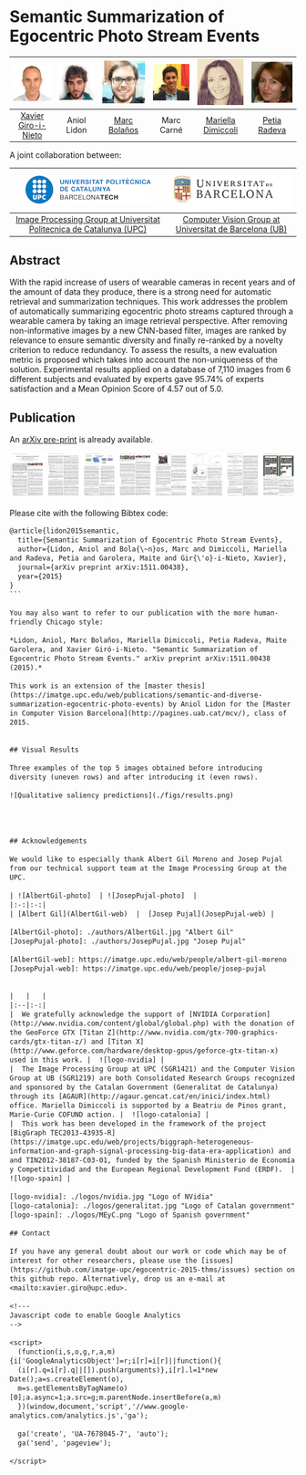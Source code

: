 # Semantic Summarization of Egocentric Photo Stream Events

| ![Xavier Giro-i-Nieto][XavierGiro-photo]  | ![Aniol Lidon][AniolLidon-photo]  | ![Marc Bolaños][MarcBolanos-photo] | ![Marc Carne][MarcCarne-photo] |  ![Mariella Dimiccoli][MariellaDimiccoli-photo] |  ![Petia Radeva][PetiaRadeva-photo]  |
|:-:|:-:|:-:|:-:|:-:|:-:|
| [Xavier Giro-i-Nieto][XavierGiro-web]  | Aniol Lidon  | [Marc Bolaños][MarcBolanos-web] | Marc Carné |  [Mariella Dimiccoli][MariellaDimiccoli-web]  | [Petia Radeva][PetiaRadeva-web]    |

[XavierGiro-photo]: ./authors/XavierGiro.jpg "Xavier Giro-i-Nieto"
[AniolLidon-photo]: ./authors/AnioLidon.jpg "Aniol Lidon"
[MarcBolanos-photo]: ./authors/MarcBolanos.jpg "Marc Bolaños"
[MarcCarne-photo]: ./authors/MarcCarne.jpg "Marc Carné"
[MariellaDimiccoli-photo]: ./authors/MariellaDimiccoli.jpg "Mariella Dimmicoli"
[PetiaRadeva-photo]: ./authors/PetiaRadeva.jpg "Petia Radeva"

[XavierGiro-web]: https://imatge.upc.edu/web/people/xavier-giro
[MarcBolanos-web]: http://www.ub.edu/cvub/member/marc-bolanos/
[MariellaDimiccoli-web]: http://www.ub.edu/bcnpcl/marielladimiccoli/index.html
[PetiaRadeva-web]: http://www.cvc.uab.es/~petia/



A joint collaboration between:

| ![logo-upc] | ![logo-ub] |
|:-:|:-:|
| [Image Processing Group at Universitat Politecnica de Catalunya (UPC)][gpi-web] | [Computer Vision Group at Universitat de Barcelona (UB)][cvub-web] | 

[gpi-web]: https://imatge.upc.edu/web/ 
[cvub-web]: http://www.ub.edu/cvub/

[logo-upc]: ./logos/upc.jpg "Universitat Politecnica de Catalunya"
[logo-ub]: ./logos/ub.png "Universitat de Barcelona"


## Abstract

With the rapid increase of users of wearable cameras in recent years and of the amount of data they produce, there is a strong need for automatic retrieval and summarization techniques. This work addresses the problem of automatically summarizing egocentric photo streams captured through a wearable camera by taking an image retrieval perspective. After removing non-informative images by a new CNN-based filter, images are ranked by relevance to ensure semantic diversity and finally re-ranked by a novelty criterion to reduce redundancy. To assess the results, a new evaluation metric is proposed which takes into account the non-uniqueness of the solution. Experimental results applied on a database of 7,110 images from 6 different subjects and evaluated by experts gave 95.74% of experts satisfaction and a Mean Opinion Score of 4.57 out of 5.0.

## Publication

An [arXiv pre-print](http://arxiv.org/abs/1511.00438) is already available. 

![Image of the paper](./figs/paper.jpg)

Please cite with the following Bibtex code:

````
@article{lidon2015semantic,
  title={Semantic Summarization of Egocentric Photo Stream Events},
  author={Lidon, Aniol and Bola{\~n}os, Marc and Dimiccoli, Mariella and Radeva, Petia and Garolera, Maite and Gir{\'o}-i-Nieto, Xavier},
  journal={arXiv preprint arXiv:1511.00438},
  year={2015}
}
```

You may also want to refer to our publication with the more human-friendly Chicago style:

*Lidon, Aniol, Marc Bolaños, Mariella Dimiccoli, Petia Radeva, Maite Garolera, and Xavier Giró-i-Nieto. "Semantic Summarization of Egocentric Photo Stream Events." arXiv preprint arXiv:1511.00438 (2015).*

This work is an extension of the [master thesis](https://imatge.upc.edu/web/publications/semantic-and-diverse-summarization-egocentric-photo-events) by Aniol Lidon for the [Master in Computer Vision Barcelona](http://pagines.uab.cat/mcv/), class of 2015.


## Visual Results

Three examples of the top 5 images obtained before introducing diversity (uneven rows) and after introducing it (even rows).

![Qualitative saliency predictions](./figs/results.png)




## Acknowledgements

We would like to especially thank Albert Gil Moreno and Josep Pujal from our technical support team at the Image Processing Group at the UPC.

| ![AlbertGil-photo]  | ![JosepPujal-photo]  |
|:-:|:-:|
| [Albert Gil](AlbertGil-web)  |  [Josep Pujal](JosepPujal-web) |

[AlbertGil-photo]: ./authors/AlbertGil.jpg "Albert Gil"
[JosepPujal-photo]: ./authors/JosepPujal.jpg "Josep Pujal"

[AlbertGil-web]: https://imatge.upc.edu/web/people/albert-gil-moreno
[JosepPujal-web]: https://imatge.upc.edu/web/people/josep-pujal


|   |   |
|:--|:-:|
|  We gratefully acknowledge the support of [NVIDIA Corporation](http://www.nvidia.com/content/global/global.php) with the donation of the GeoForce GTX [Titan Z](http://www.nvidia.com/gtx-700-graphics-cards/gtx-titan-z/) and [Titan X](http://www.geforce.com/hardware/desktop-gpus/geforce-gtx-titan-x) used in this work. |  ![logo-nvidia] |
|  The Image Processing Group at UPC (SGR1421) and the Computer Vision Group at UB (SGR1219) are both Consolidated Research Groups recognized and sponsored by the Catalan Government (Generalitat de Catalunya) through its [AGAUR](http://agaur.gencat.cat/en/inici/index.html) office. Mariella Dimiccoli is supported by a Beatriu de Pinos grant, Marie-Curie COFUND action. |  ![logo-catalonia] |
|  This work has been developed in the framework of the project [BigGraph TEC2013-43935-R](https://imatge.upc.edu/web/projects/biggraph-heterogeneous-information-and-graph-signal-processing-big-data-era-application) and and TIN2012-38187-C03-01, funded by the Spanish Ministerio de Economía y Competitividad and the European Regional Development Fund (ERDF).  | ![logo-spain] | 

[logo-nvidia]: ./logos/nvidia.jpg "Logo of NVidia"
[logo-catalonia]: ./logos/generalitat.jpg "Logo of Catalan government"
[logo-spain]: ./logos/MEyC.png "Logo of Spanish government"

## Contact

If you have any general doubt about our work or code which may be of interest for other researchers, please use the [issues](https://github.com/imatge-upc/egocentric-2015-thms/issues) section on this github repo. Alternatively, drop us an e-mail at <mailto:xavier.giro@upc.edu>.

<!---
Javascript code to enable Google Analytics
-->

<script>
  (function(i,s,o,g,r,a,m){i['GoogleAnalyticsObject']=r;i[r]=i[r]||function(){
  (i[r].q=i[r].q||[]).push(arguments)},i[r].l=1*new Date();a=s.createElement(o),
  m=s.getElementsByTagName(o)[0];a.async=1;a.src=g;m.parentNode.insertBefore(a,m)
  })(window,document,'script','//www.google-analytics.com/analytics.js','ga');

  ga('create', 'UA-7678045-7', 'auto');
  ga('send', 'pageview');

</script>
